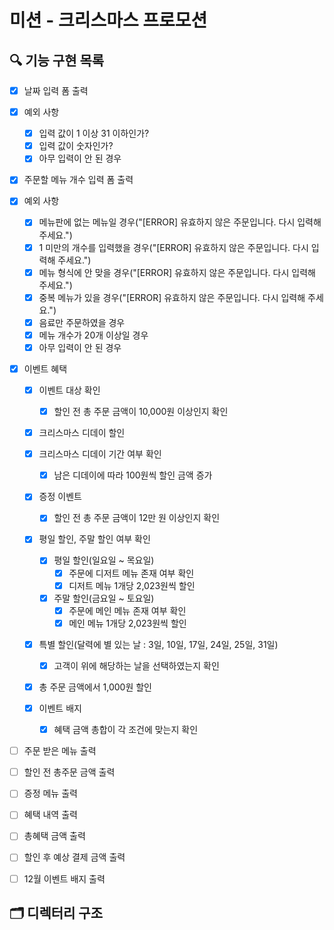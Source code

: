 # 미션 - 크리스마스 프로모션

## 🔍 기능 구현 목록
- [x] 날짜 입력 폼 출력
- [x] 예외 사항
    - [x] 입력 값이 1 이상 31 이하인가?
    - [x] 입력 값이 숫자인가?
    - [x] 아무 입력이 안 된 경우

- [x] 주문할 메뉴 개수 입력 폼 출력
- [x] 예외 사항
    - [x] 메뉴판에 없는 메뉴일 경우("[ERROR] 유효하지 않은 주문입니다. 다시 입력해 주세요.")
    - [x] 1 미만의 개수를 입력했을 경우("[ERROR] 유효하지 않은 주문입니다. 다시 입력해 주세요.")
    - [x] 메뉴 형식에 안 맞을 경우("[ERROR] 유효하지 않은 주문입니다. 다시 입력해 주세요.")
    - [x] 중복 메뉴가 있을 경우("[ERROR] 유효하지 않은 주문입니다. 다시 입력해 주세요.")
    - [x] 음료만 주문하였을 경우
    - [x] 메뉴 개수가 20개 이상일 경우
    - [x] 아무 입력이 안 된 경우

- [x] 이벤트 혜택

    - [x] 이벤트 대상 확인
        - [x] 할인 전 총 주문 금액이 10,000원 이상인지 확인

    - [x] 크리스마스 디데이 할인
	- [x] 크리스마스 디데이 기간 여부 확인
        - [x] 남은 디데이에 따라 100원씩 할인 금액 증가

    - [x] 증정 이벤트
        - [x] 할인 전 총 주문 금액이 12만 원 이상인지 확인

    - [x] 평일 할인, 주말 할인 여부 확인
        - [x] 평일 할인(일요일 ~ 목요일)
            - [x] 주문에 디저트 메뉴 존재 여부 확인
            - [x] 디저트 메뉴 1개당 2,023원씩 할인
        - [x] 주말 할인(금요일 ~ 토요일)
            - [x] 주문에 메인 메뉴 존재 여부 확인
            - [x] 메인 메뉴 1개당 2,023원씩 할인

    - [x] 특별 할인(달력에 별 있는 날 : 3일, 10일, 17일, 24일, 25일, 31일)
        - [x] 고객이 위에 해당하는 날을 선택하였는지 확인
	- [x] 총 주문 금액에서 1,000원 할인

    - [x] 이벤트 배지
        - [x] 혜택 금액 총합이 각 조건에 맞는지 확인
    

- [ ] 주문 받은 메뉴 출력
- [ ] 할인 전 총주문 금액 출력
- [ ] 증정 메뉴 출력
- [ ] 혜택 내역 출력
- [ ] 총혜택 금액 출력
- [ ] 할인 후 예상 결제 금액 출력
- [ ] 12월 이벤트 배지 출력


## 🗂️ 디렉터리 구조

